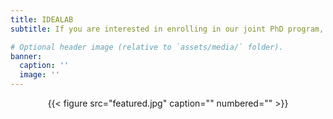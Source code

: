 ```yaml
---
title: IDEALAB
subtitle: If you are interested in enrolling in our joint PhD program, the International Doctorate for Experimental Approaches to Language and Brain (IDEALAB), please check out the <a href="https://phd-idealab.com/" target="_blank">IDEALAB website</a> and a href="https://www.beyersmannlab.cogscience.org/contact/" target="_blank">contact Lisi Beyersmann</a> directly should you have any questions.

# Optional header image (relative to `assets/media/` folder).
banner:
  caption: ''
  image: ''
---
```


<center>{{< figure src="featured.jpg" caption="" numbered="" >}}</center>
